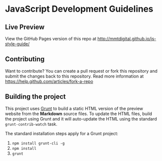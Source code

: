 JavaScript Development Guidelines
=================================

Live Preview
------------
View the GitHub Pages version of this repo at http://mmtdigital.github.io/js-style-guide/

Contributing
------------
Want to contribute? You can create a pull request or fork this repository and submit the 
changes back to this repository.  Read more information at https://help.github.com/articles/fork-a-repo

Building the project
--------------------
This project uses [Grunt](http://gruntjs.com/) to build a static HTML version of the preview website from the **Markdown** source files.
To update the HTML files, build the project using Grunt and it will auto-update the HTML using the standard `grunt-contrib-watch` task.

The standard installation steps apply for a Grunt project:

1. `npm install grunt-cli -g`
2. `npm install`
3. `grunt`

